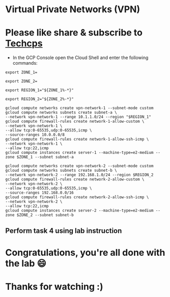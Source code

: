 
# Virtual Private Networks (VPN)

# Please like share & subscribe to [Techcps](https://www.youtube.com/@techcps)

* In the GCP Console open the Cloud Shell and enter the following commands:

```
export ZONE_1=
```
```
export ZONE_2=
```

```
export REGION_1="${ZONE_1%-*}"

export REGION_2="${ZONE_2%-*}"

gcloud compute networks create vpn-network-1 --subnet-mode custom
gcloud compute networks subnets create subnet-a \
--network vpn-network-1 --range 10.1.1.0/24 --region "$REGION_1"
gcloud compute firewall-rules create network-1-allow-custom \
--network vpn-network-1 \
--allow tcp:0-65535,udp:0-65535,icmp \
--source-ranges 10.0.0.0/8
gcloud compute firewall-rules create network-1-allow-ssh-icmp \
--network vpn-network-1 \
--allow tcp:22,icmp
gcloud compute instances create server-1 --machine-type=e2-medium --zone $ZONE_1 --subnet subnet-a

gcloud compute networks create vpn-network-2 --subnet-mode custom
gcloud compute networks subnets create subnet-b \
--network vpn-network-2 --range 192.168.1.0/24 --region $REGION_2
gcloud compute firewall-rules create network-2-allow-custom \
--network vpn-network-2 \
--allow tcp:0-65535,udp:0-65535,icmp \
--source-ranges 192.168.0.0/16
gcloud compute firewall-rules create network-2-allow-ssh-icmp \
--network vpn-network-2 \
--allow tcp:22,icmp
gcloud compute instances create server-2 --machine-type=e2-medium --zone $ZONE_2 --subnet subnet-b
```

## Perform task 4 using lab instruction 

# Congratulations, you're all done with the lab 😄

# Thanks for watching :)
